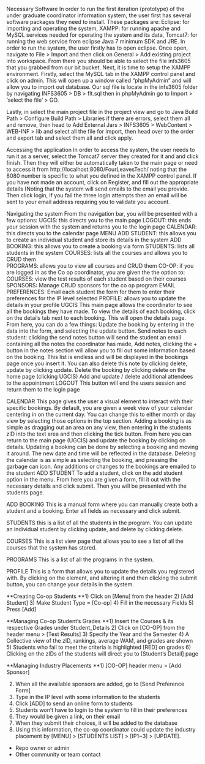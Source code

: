 Necessary Software
In order to run the first iteration (prototype) of the under graduate coordinator information system, the user first has several software packages they need to install. These packages are:
Eclipse: for importing and operating the system,
XAMPP:  for running apache and MySQL services needed for operating the system and its data,
Tomcat7: for running the web service from eclipse
Java 7 minimum SDK and JRE.
In order to run the system, the user firstly has to open eclipse. Once open, navigate to File > Import  and then click on General > Add existing project into workspace. From there you should be able to select the file infs3605 that you grabbed from our bit bucket. 
Next, it is time to setup the XAMPP environment. Firstly, select the MySQL tab in the XAMPP control panel and click on admin. This will open up a window called “phpMyAdmin” and will allow you to import out database. Our sql file is locate in the infs3605 folder by navigating INFS3605 > DB > flt.sql then in phpMyAdmin go to Import > ‘select the file’ > GO.

Lastly, in select the main project file in the project view and go to Java Build Path > Configure Build Path > Libraries if there are errors, select them all and remove, then head to Add External Jars > INFS3605 > WebContent > WEB-INF > lib and select all the file for import, then head over to the order and export tab and select them all and click apply. 

Accessing the application
In order to access the system, the user needs to run it as a server, select the Tomcat7 server they created for it and and click finish. Then they will either be automatically taken to the main page or need to access it from http://localhost:8080/FourLeavesTech/ noting that the 8080 number is specific to what you defined in the XAMPP control panel.
If you have not made an account, click on Register, and fill out the appropriate details (Noting that the system will send emails to the email you provide. Then click login, if you fail the three login attempts then an email will be sent to your email address requiring you to validate you account. 

Navigating the system
From the navigation bar, you will be presented with a few options:
UGCIS: this directs you to the main page
LOGOUT: this ends your session with the system and returns you to the login page
CALENDAR: this directs you to the calendar page
MENU
ADD STUDENT: this allows you to create an individual student and store its details in the system
ADD BOOKING: this allows you to create a booking via form
STUDENTS: lists all students in the system
COURSES: lists all the courses and allows you to CRUD them	
PROGRAMS: allows you to view all courses and CRUD them
CO-OP: if you are logged in as the Co op coordinator, you are given the the option to:
COURSES: view the test results of each student based on their courses
SPONSORS: Manage CRUD sponsors for the co op program
EMAIL PREFERENCES: Email each student the form for them to enter their preferences for the IP level selected
PROFILE: allows you to update the details in your profile
UGCIS
This main page allows the coordinator to see all the bookings they have made. To view the details of each booking, click on the details tab next to each booking. This will open the details page. From here, you can do a few things:
Update the booking by entering in the data into the form, and selecting the update button.
Send notes to each student: clicking the send notes button will send the student an email containing all the notes the coordinator has made,
Add notes, clicking the + button in the notes section will allow you to fill out some information based on the booking. This list is endless and will be displayed in the bookings page once you insert it. You can also delete this note by clicking delete, update by clicking update. 
Delete the booking by clicking delete on the home page (clicking UGCIS)
Add and update / delete additional attendees to the appointment
LOGOUT
This button will end the users session and return them to the login page

CALENDAR
This page gives the user a visual element to interact with their specific bookings. By default, you are given a week view of your calendar centering in on the current day. You can change this to either month or day view by selecting those options in the top section. 
Adding a booking is as simple as dragging out an area on any view, then entering in the students zID into the text area and then clicking the tick button. From here you can return to the main page (UGCIS) and update the booking by clicking on details.
Updating a booking can be done by selecting a booking and moving it around. The new date and time will be reflected in the database.
Deleting the calendar is as simple as selecting the booking, and pressing the garbage can icon.
Any additions or changes to the bookings are emailed to the student
ADD STUDENT
To add a student, click on the add student option in the menu. From here you are given a form, fill it out with the necessary details and click submit. Then you will be presented with the students page.

ADD BOOKING
This is a manual form where you can manually create both a student and a booking. Enter all fields as necessary and click submit.

STUDENTS
this is a list of all the students in the program. You can update an individual student by clicking update, and delete by clicking delete.

COURSES
This is a list view page that allows you to see a list of all the courses that the system has stored.

PROGRAMS
This is a list of all the programs in the system.

PROFILE
This is a form that allows you to update the details you registered with. By clicking on the element, and altering it and then clicking the submit button, you can change your details in the system.

**Creating Co-op Students
**1) Click on [Menu] from the header
2) [Add Student]
3) Make Student Type = [Co-op]
4) Fill in the necessary Fields
5) Press [Add]

**Managing Co-op Student’s Grades 
**1) Insert the Courses & its respective Grades under Student_Details
2) Click on [CO-OP] from the header menu > [Test Results]
3) Specify the Year and the Semester
4) A Collective view of the zID, rankings, average WAM, and grades are shown
5) Students who fail to meet the criteria is highlighted [RED] on grades
6) Clicking on the zIDs of the students will direct you to [Student’s Detail] page

**Managing Industry Placements 
**1) [CO-OP] header menu > [Add Sponsor]

2) When all the available sponsors are added, go to [Send Preference Form]
3) Type in the IP level with some information to the students
4) Click [ADD] to send an online form to students 
5) Students won’t have to login to the system to fill in their preferences
6) They would be given a link, on their email
7) When they submit their choices, it will be added to the database
8) Using this information, the co-op coordinator could update the industry   
   placement by [MENU] > [STUDENTS LIST] > [IP1~3] > [UPDATE].

* Repo owner or admin
* Other community or team contact